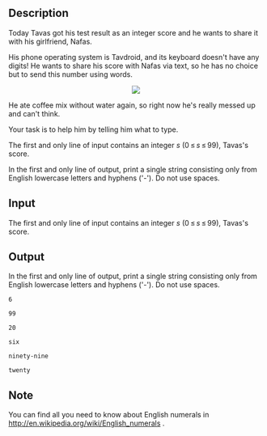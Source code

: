 ## Description

<div><p>Today Tavas got his test result as an integer score and he wants to share it with his girlfriend, Nafas.</p><p>His phone operating system is Tavdroid, and its keyboard doesn't have any digits! He wants to share his score with Nafas via text, so he has no choice but to send this number using words.</p><center> <img class="tex-graphics" src="file://hOD8fOUd.png" style="max-width: 100.0%;max-height: 100.0%;"> </center><p>He ate coffee mix without water again, so right now he's really messed up and can't think.</p><p>Your task is to help him by telling him what to type.</p></div><div class="input-specification"><p>The first and only line of input contains an integer <span class="tex-span"><i>s</i></span> (<span class="tex-span">0 ≤ <i>s</i> ≤ 99</span>), Tavas's score. </p></div><div class="output-specification"><p>In the first and only line of output, print a single string consisting only from English lowercase letters and hyphens ('<span class="tex-font-style-tt">-</span>'). Do not use spaces.</p></div>

## Input

<p>The first and only line of input contains an integer <span class="tex-span"><i>s</i></span> (<span class="tex-span">0 ≤ <i>s</i> ≤ 99</span>), Tavas's score. </p>

## Output

<p>In the first and only line of output, print a single string consisting only from English lowercase letters and hyphens ('<span class="tex-font-style-tt">-</span>'). Do not use spaces.</p>





```input1
6

```




```input2
99

```




```input3
20

```




```output1
six

```




```output2
ninety-nine

```




```output3
twenty

```



## Note

<p>You can find all you need to know about English numerals in <a href="https://en.wikipedia.org/wiki/English_numerals">http://en.wikipedia.org/wiki/English_numerals</a> .</p>
